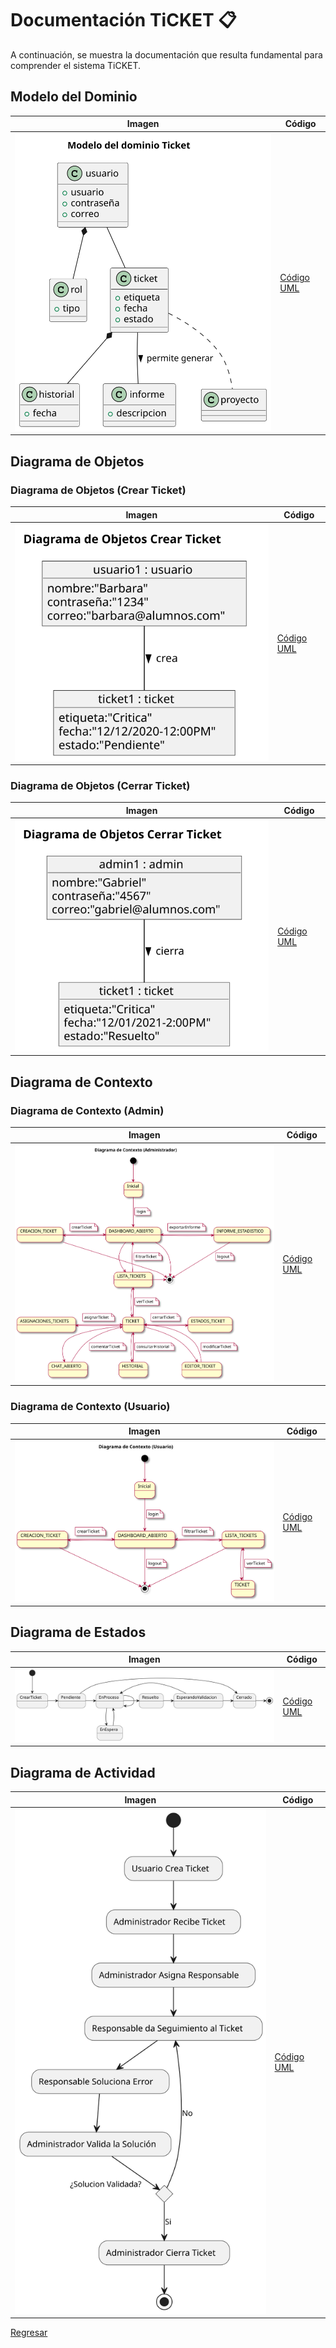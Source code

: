 # Documentación TiCKET 📋

A continuación, se muestra la documentación que resulta fundamental para comprender el sistema TiCKET.

## Modelo del Dominio

| Imagen | Código |
|--------|--------|
|![Imagen](/imagenes/modelosUML/ModeloDominioTicket.svg)|[Código UML](/modelosUML/DiagramasModeloDominio/ModeloDominioTicket.puml)|


## Diagrama de Objetos

### Diagrama de Objetos (Crear Ticket)

| Imagen | Código |
|--------|--------|
|![Imagen](/imagenes/modelosUML/DiagramaObjetosCrearTicket.svg)|[Código UML](/modelosUML/DiagramasModeloDominio/DiagramaDeObjetosCrearTicket.puml)|

### Diagrama de Objetos (Cerrar Ticket)

| Imagen | Código |
|--------|--------|
|![Imagen](/imagenes/modelosUML/DiagramaObjetosCerrarTicket.svg)|[Código UML](/modelosUML/DiagramasModeloDominio/DiagramaDeObjetosCerrarTicket.puml)|

## Diagrama de Contexto

### Diagrama de Contexto (Admin)

| Imagen | Código |
|--------|--------|
|![Imagen](/imagenes/modelosUML/DiagramaContextoAdmin.svg)|[Código UML](/modelosUML/DiagramaDeContexto/DiagramaDeContextoAdmin.puml)|

### Diagrama de Contexto (Usuario)

| Imagen | Código |
|--------|--------|
|![Imagen](/imagenes/modelosUML/DiagramaContextoUsuario.svg)|[Código UML](/modelosUML/DiagramaDeContexto/DiagramaDeContextoUsuario.puml)|

## Diagrama de Estados

| Imagen | Código |
|--------|--------|
|![Imagen](/imagenes/modelosUML/EstadoVidaTicket.svg)|[Código UML](/modelosUML/DiagramaDeEstados/EstadoDeVidaTicket.puml)|


## Diagrama de Actividad

| Imagen | Código |
|--------|--------|
|![Imagen](/imagenes/modelosUML/DiagramaActicidad.svg)|[Código UML](/modelosUML/DiagramaActividades/DiagramaDeActividad.puml)|


[Regresar](/README.md)